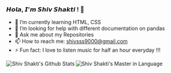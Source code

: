 ### 𝙃𝙤𝙡𝙖, 𝙄'𝙢 𝙎𝙝𝙞𝙫 𝙎𝙝𝙖𝙠𝙩𝙞 ! 👋

<!--
**shivshaktisahoo/shivshaktisahoo** is a ✨ _special_ ✨ repository because its `README.md` (this file) appears on your GitHub profile.

Here are some ideas to get you started:
-->
<!--
- 🔭 I’m currently working on ...
-->

- 🌱 I’m currently learning HTML, CSS
- 🤔 I’m looking for help with different documentation on pandas
- 💬 Ask me about my Repositories
- 📫 How to reach me: shivsss9000@gmail.com
- ⚡ Fun fact: I love to listen music for half an hour everyday !!!

<img align = "left" alt="Shiv Shakti's Github Stats" src="https://github-readme-stats.vercel.app/api?username=shivshaktisahoo&show_icons=true&theme=merko&hide_border=true" >

<img align = "center" alt="Shiv Shakti's Master in Language" src="https://github-readme-stats.vercel.app/api/top-langs/?username=shivshaktisahoo&layout=compact&show_icons=true&theme=radical&hide_border=true" >

                                       
                                       
                                 

